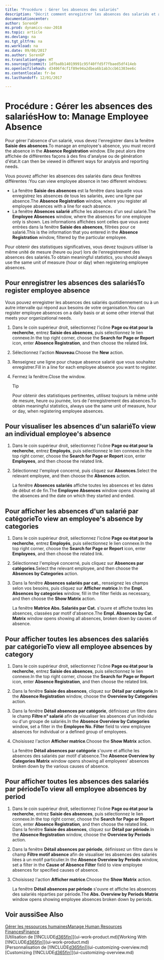 ```yaml
---
title: "Procédure : Gérer les absences des salariés"
description: "Décrit comment enregistrer les absences des salariés et analyser les statistiques d'indisponibilité."
documentationcenter: 
author: SorenGP
ms.prod: dynamics-nav-2018
ms.topic: article
ms.devlang: na
ms.tgt_pltfrm: na
ms.workload: na
ms.date: 09/08/2017
ms.author: SorenGP
ms.translationtype: HT
ms.sourcegitcommit: 1dfba8b14019991c95f40ffd5f7fbaed5df414eb
ms.openlocfilehash: d3406f4cf1f89e94a2dbea6b1ab3ccb61303ee6c
ms.contentlocale: fr-be
ms.lasthandoff: 12/01/2017

---
```

# <a name="how-to-manage-employee-absence"></a><span data-ttu-id="897a1-103">Procédure : Gérer les absences des salariés</span><span class="sxs-lookup"><span data-stu-id="897a1-103">How to: Manage Employee Absence</span></span>
<span data-ttu-id="897a1-104">Pour gérer l'absence d'un salarié, vous devez l'enregistrer dans la fenêtre **Saisie des absences**.</span><span class="sxs-lookup"><span data-stu-id="897a1-104">To manage an employee's absence, you must record the absence in the **Absence Registration** window.</span></span> <span data-ttu-id="897a1-105">Elle peut alors être affichée de différentes façons à des fins d'analyse ou de génération d'état.</span><span class="sxs-lookup"><span data-stu-id="897a1-105">It can then be viewed in different ways for analysis and reporting needs.</span></span>

<span data-ttu-id="897a1-106">Vous pouvez afficher les absences des salariés dans deux fenêtres différentes :</span><span class="sxs-lookup"><span data-stu-id="897a1-106">You can view employee absence in two different windows:</span></span>

* <span data-ttu-id="897a1-107">La fenêtre **Saisie des absences** est la fenêtre dans laquelle vous enregistrez les absences de tous les salariés, avec une ligne par absence.</span><span class="sxs-lookup"><span data-stu-id="897a1-107">The **Absence Registration** window, where you register all employee absences with a line for each absence.</span></span>
* <span data-ttu-id="897a1-108">La fenêtre **Absences salarié** affiche les absences d'un seul salarié.</span><span class="sxs-lookup"><span data-stu-id="897a1-108">The **Employee Absences** window, where the absences for one employee only is shown.</span></span> <span data-ttu-id="897a1-109">Les informations affichées sont celles que vous avez entrées dans la fenêtre **Saisie des absences**, filtrées pour ce salarié.</span><span class="sxs-lookup"><span data-stu-id="897a1-109">This is the information that you entered in the **Absence Registration** window, filtered by the particular employee.</span></span>

<span data-ttu-id="897a1-110">Pour obtenir des statistiques significatives, vous devez toujours utiliser la même unité de mesure (heure ou jour) lors de l'enregistrement des absences des salariés.</span><span class="sxs-lookup"><span data-stu-id="897a1-110">To obtain meaningful statistics, you should always use the same unit of measure (hour or day) when registering employee absences.</span></span>

## <a name="to-register-employee-absence"></a><span data-ttu-id="897a1-111">Pour enregistrer les absences des salariés</span><span class="sxs-lookup"><span data-stu-id="897a1-111">To register employee absence</span></span>
<span data-ttu-id="897a1-112">Vous pouvez enregistrer les absences des salariés quotidiennement ou à un autre intervalle qui répond aux besoins de votre organisation.</span><span class="sxs-lookup"><span data-stu-id="897a1-112">You can register employee absences on a daily basis or at some other interval that meets your organizational needs.</span></span>

1. <span data-ttu-id="897a1-113">Dans le coin supérieur droit, sélectionnez l'icône **Page ou état pour la recherche**, entrez **Saisie des absences**, puis sélectionnez le lien connexe.</span><span class="sxs-lookup"><span data-stu-id="897a1-113">In the top right corner, choose the **Search for Page or Report** icon, enter **Absence Registration**, and then choose the related link.</span></span>
2. <span data-ttu-id="897a1-114">Sélectionnez l'action **Nouveau**.</span><span class="sxs-lookup"><span data-stu-id="897a1-114">Choose the **New** action.</span></span>
3. <span data-ttu-id="897a1-115">Renseignez une ligne pour chaque absence salarié que vous souhaitez enregistrer.</span><span class="sxs-lookup"><span data-stu-id="897a1-115">Fill in a line for each employee absence you want to register.</span></span>
4. <span data-ttu-id="897a1-116">Fermez la fenêtre.</span><span class="sxs-lookup"><span data-stu-id="897a1-116">Close the window.</span></span>

    > [!Tip]
    > <span data-ttu-id="897a1-117">Pour obtenir des statistiques pertinentes, utilisez toujours la même unité de mesure, heure ou journée, lors de l'enregistrement des absences.</span><span class="sxs-lookup"><span data-stu-id="897a1-117">To obtain meaningful statistics, always use the same unit of measure, hour or day, when registering employee absences.</span></span>

## <a name="to-view-an-individual-employees-absence"></a><span data-ttu-id="897a1-118">Pour visualiser les absences d'un salarié</span><span class="sxs-lookup"><span data-stu-id="897a1-118">To view an individual employee's absence</span></span>
1. <span data-ttu-id="897a1-119">Dans le coin supérieur droit, sélectionnez l'icône **Page ou état pour la recherche**, entrez **Employés**, puis sélectionnez le lien connexe.</span><span class="sxs-lookup"><span data-stu-id="897a1-119">In the top right corner, choose the **Search for Page or Report** icon, enter **Employees**, and then choose the related link.</span></span>
2. <span data-ttu-id="897a1-120">Sélectionnez l'employé concerné, puis cliquez sur **Absences**.</span><span class="sxs-lookup"><span data-stu-id="897a1-120">Select the relevant employee, and then choose the **Absences** action.</span></span>

    <span data-ttu-id="897a1-121">La fenêtre **Absences salariés** affiche toutes les absences et les dates de début et de fin.</span><span class="sxs-lookup"><span data-stu-id="897a1-121">The **Employee Absences** window opens showing all the absences and the date on which they started and ended.</span></span>

## <a name="to-view-an-employees-absence-by-categories"></a><span data-ttu-id="897a1-122">Pour afficher les absences d'un salarié par catégorie</span><span class="sxs-lookup"><span data-stu-id="897a1-122">To view an employee's absence by categories</span></span>
1. <span data-ttu-id="897a1-123">Dans le coin supérieur droit, sélectionnez l'icône **Page ou état pour la recherche**, entrez **Employés**, puis sélectionnez le lien connexe.</span><span class="sxs-lookup"><span data-stu-id="897a1-123">In the top right corner, choose the **Search for Page or Report** icon, enter **Employees**, and then choose the related link.</span></span>
2. <span data-ttu-id="897a1-124">Sélectionnez l'employé concerné, puis cliquez sur **Absences par catégories**.</span><span class="sxs-lookup"><span data-stu-id="897a1-124">Select the relevant employee, and then choose the **Absences by Categories** action.</span></span>
3. <span data-ttu-id="897a1-125">Dans la fenêtre **Absences salariés par cat.**, renseignez les champs selon vos besoins, puis cliquez sur **Afficher matrice**.</span><span class="sxs-lookup"><span data-stu-id="897a1-125">In the **Empl. Absences by categories** window, fill in the filter fields as necessary, and then choose the **Show Matrix** action.</span></span>

    <span data-ttu-id="897a1-126">La fenêtre **Matrice Abs. Salariés par Cat.** s'ouvre et affiche toutes les absences, classées par motif d'absence.</span><span class="sxs-lookup"><span data-stu-id="897a1-126">The **Empl. Absences by Cat. Matrix** window opens showing all absences, broken down by causes of absence.</span></span>

## <a name="to-view-all-employee-absences-by-category"></a><span data-ttu-id="897a1-127">Pour afficher toutes les absences des salariés par catégorie</span><span class="sxs-lookup"><span data-stu-id="897a1-127">To view all employee absences by category</span></span>
1. <span data-ttu-id="897a1-128">Dans le coin supérieur droit, sélectionnez l'icône **Page ou état pour la recherche**, entrez **Saisie des absences**, puis sélectionnez le lien connexe.</span><span class="sxs-lookup"><span data-stu-id="897a1-128">In the top right corner, choose the **Search for Page or Report** icon, enter **Absence Registration**, and then choose the related link.</span></span>
2. <span data-ttu-id="897a1-129">Dans la fenêtre **Saisie des absences**, cliquez sur **Détail par catégorie**.</span><span class="sxs-lookup"><span data-stu-id="897a1-129">In the **Absence Registration** window, choose the **Overview by Categories** action.</span></span>
3. <span data-ttu-id="897a1-130">Dans la fenêtre **Détail absences par catégorie**, définissez un filtre dans le champ **Filtre n° salarié** afin de visualiser les absences d'un individu ou d'un groupe de salariés.</span><span class="sxs-lookup"><span data-stu-id="897a1-130">In the **Absence Overview by Categories** window, set a filter in the **Employee No. Filter** field to view employee absences for individual or a defined group of employees.</span></span>
4. <span data-ttu-id="897a1-131">Choisissez l'action **Afficher matrice**.</span><span class="sxs-lookup"><span data-stu-id="897a1-131">Choose the **Show Matrix** action.</span></span>

    <span data-ttu-id="897a1-132">La fenêtre **Détail absences par catégorie** s'ouvre et affiche les absences des salariés par motif d'absence.</span><span class="sxs-lookup"><span data-stu-id="897a1-132">The **Absence Overview by Categories Matrix** window opens showing all employees’ absences broken down by the various causes of absence.</span></span>

## <a name="to-view-all-employee-absences-by-period"></a><span data-ttu-id="897a1-133">Pour afficher toutes les absences des salariés par période</span><span class="sxs-lookup"><span data-stu-id="897a1-133">To view all employee absences by period</span></span>
1. <span data-ttu-id="897a1-134">Dans le coin supérieur droit, sélectionnez l'icône **Page ou état pour la recherche**, entrez **Saisie des absences**, puis sélectionnez le lien connexe.</span><span class="sxs-lookup"><span data-stu-id="897a1-134">In the top right corner, choose the **Search for Page or Report** icon, enter **Absence Registration**, and then choose the related link.</span></span>
   <span data-ttu-id="897a1-135">Dans la fenêtre **Saisie des absences**, cliquez sur **Détail par période**.</span><span class="sxs-lookup"><span data-stu-id="897a1-135">In the **Absence Registration** window, choose the **Overview by Periods** action.</span></span>
2. <span data-ttu-id="897a1-136">Dans la fenêtre **Détail absences par période**, définissez un filtre dans le champ **Filtre motif absence** afin de visualiser les absences des salariés liées à un motif particulier.</span><span class="sxs-lookup"><span data-stu-id="897a1-136">In the **Absence Overview by Periods** window, set a filter in the **Cause of Absence Filter** field to view employee absences for specified causes of absence.</span></span>
3. <span data-ttu-id="897a1-137">Choisissez l'action **Afficher matrice**.</span><span class="sxs-lookup"><span data-stu-id="897a1-137">Choose the **Show Matrix** action.</span></span>

    <span data-ttu-id="897a1-138">La fenêtre **Détail absences par période** s'ouvre et affiche les absences des salariés réparties par période.</span><span class="sxs-lookup"><span data-stu-id="897a1-138">The **Abs. Overview by Periods Matrix** window opens showing employee absences broken down by periods.</span></span>

## <a name="see-also"></a><span data-ttu-id="897a1-139">Voir aussi</span><span class="sxs-lookup"><span data-stu-id="897a1-139">See Also</span></span>
[<span data-ttu-id="897a1-140">Gérer les ressources humaines</span><span class="sxs-lookup"><span data-stu-id="897a1-140">Manage Human Resources</span></span>](hr-manage-human-resources.md)  
[<span data-ttu-id="897a1-141">Finances</span><span class="sxs-lookup"><span data-stu-id="897a1-141">Finance</span></span>](finance.md)  
<span data-ttu-id="897a1-142">[Utilisation de [!INCLUDE[d365fin](includes/d365fin_md.md)]](ui-work-product.md)</span><span class="sxs-lookup"><span data-stu-id="897a1-142">[Working With [!INCLUDE[d365fin](includes/d365fin_md.md)]](ui-work-product.md)</span></span>  
<span data-ttu-id="897a1-143">[Personnalisation de [!INCLUDE[d365fin](includes/d365fin_md.md)]](ui-customizing-overview.md)</span><span class="sxs-lookup"><span data-stu-id="897a1-143">[Customizing [!INCLUDE[d365fin](includes/d365fin_md.md)]](ui-customizing-overview.md)</span></span>

